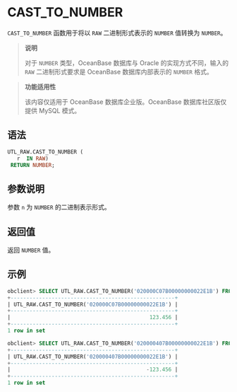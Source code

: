 # CAST_TO_NUMBER

`CAST_TO_NUMBER` 函数用于将以 `RAW` 二进制形式表示的 `NUMBER` 值转换为 `NUMBER`。 

>**说明**
>
>对于 `NUMBER` 类型，OceanBase 数据库与 Oracle 的实现方式不同，输入的 `RAW` 二进制形式要求是 OceanBase 数据库内部表示的 `NUMBER` 格式。

>**功能适用性**
>
>该内容仅适用于 OceanBase 数据库企业版。OceanBase 数据库社区版仅提供 MySQL 模式。

## 语法

```sql
UTL_RAW.CAST_TO_NUMBER (
   r  IN RAW) 
 RETURN NUMBER;
```

## 参数说明

参数 `n` 为 `NUMBER` 的二进制表示形式。

## 返回值

返回 `NUMBER` 值。

## 示例

```sql
obclient> SELECT UTL_RAW.CAST_TO_NUMBER('020000C07B00000000022E1B') FROM DUAL;
+----------------------------------------------------+
| UTL_RAW.CAST_TO_NUMBER('020000C07B00000000022E1B') |
+----------------------------------------------------+
|                                            123.456 |
+----------------------------------------------------+
1 row in set 

obclient> SELECT UTL_RAW.CAST_TO_NUMBER('020000407B00000000022E1B') FROM DUAL;
+----------------------------------------------------+
| UTL_RAW.CAST_TO_NUMBER('020000407B00000000022E1B') |
+----------------------------------------------------+
|                                           -123.456 |
+----------------------------------------------------+
1 row in set
```